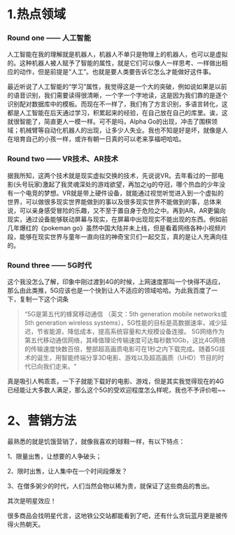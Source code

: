 # 1.热点领域
### Round one —— 人工智能
人工智能在我的理解就是机器人，机器人不单只是物理上的机器人，也可以是虚拟的。这种机器人被人赋予了智能的属性，就是它们可以像人一样思考、一样做出相应的动作，但是前提是“人工”。也就是要人类要告诉它怎么才能做好这件事。

最近听说了人工智能的“学习”属性，我觉得这是一个大的突破，例如说如果是以前的语音识别，我们需要读得很清晰，一个字一个字地读，这是因为我们靠的是逐个识别配对数据库中的模板。而现在不一样了，我们有了方言识别，多语言转化，这都是人工智能在后天通过学习，积累起来的经验，在自己放在自己的库里。诶，这就很智能了，简直更人一模一样。可不是吗，Alpha Go的出现，冲击了围棋领域；机械臂等自动化机器人的出现，让多少人失业。我也不知是好是坏，就像是人在培育自己的小孩一样，或许有朝一日真的可以老来享福吧哈哈。

### Round two —— VR技术、AR技术
据我所知，这两个技术就是现实虚拟交换的技术，先说说VR。去年看过的一部电影(头号玩家)激起了我灵魂深处的游戏欲望，再加之ig的夺冠，哪个热血的少年没有一个电竞的梦想。VR就是带上硬件设备，就能通过视觉听觉进入到一个虚拟的世界，可以做很多现实世界能做到的事以及很多现实世界不能做到的事，总体来说，可以亲身感受冒险的乐趣，又不至于置自身于危险之中。再到AR，AR更偏向现实，通过设备能够联动屏幕与现实，在屏幕中出现现实不能出现的东西。例如前几年爆红的《pokeman go》虽然中国大陆并未上线，但是看着网络各种小视频片段，能够在现实世界与童年一直向往的神奇宝贝们一起交互，真的是让人充满向往的。

### Round three —— 5G时代
这个我没怎么了解，印象中刚过渡到4G的时候，上网速度那叫一个快得不适应，那么由此类推，5G应该也是一个快到让人不适应的领域哈哈。为此我百度了一下，复制一下这个词条
> “5G是第五代的蜂窝移动通信 （英文：5th generation mobile networks或5th generation wireless systems），5G性能的目标是高数据速率，减少延迟，节省能源，降低成本，提高系统容量和大规模设备连接。
5G网络作为第五代移动通信网络，其峰值理论传输速度可达每秒数10Gb，这比4G网络的传输速度快数百倍，整部超高画质电影可在1秒之内下载完成。随着5G技术的诞生，用智能终端分享3D电影、游戏以及超高画质（UHD）节目的时代已向我们走来。"

真是吸引人鸭乖乖，一下子就能下载好的电影、游戏，但是其实我觉得现在的4G已经能让大多数人满足，那么这个5G的受欢迎程度怎么样呢，我也不予评价啦~~

# 2、营销方法
最熟悉的就是饥饿营销了，就像我喜欢的球鞋一样，有以下特点：

1、限量出售，让想要的人争破头； 

2、限时出售，让人集中在一个时间段爆发？

3、在僧多粥少的时代，人们当然会物以稀为贵，就保证了这些商品的售出。

其次是明星效应！

很多商品会找明星代言，这地铁公交站都能看到了吧，还有什么贪玩蓝月更是被传得火热朝天。
